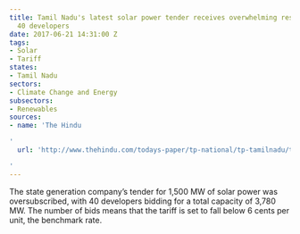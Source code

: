 ```yaml
---
title: Tamil Nadu's latest solar power tender receives overwhelming response from
  40 developers
date: 2017-06-21 14:31:00 Z
tags:
- Solar
- Tariff
states:
- Tamil Nadu
sectors:
- Climate Change and Energy
subsectors:
- Renewables
sources:
- name: 'The Hindu

'
  url: 'http://www.thehindu.com/todays-paper/tp-national/tp-tamilnadu/tangedcos-solar-auction-gets-a-good-response/article19078906.ece

'
---
```


The state generation company’s tender for 1,500 MW of solar power was oversubscribed, with 40 developers bidding for a total capacity of 3,780 MW. The number of bids means that the tariff is set to fall below 6 cents per unit, the benchmark rate.
